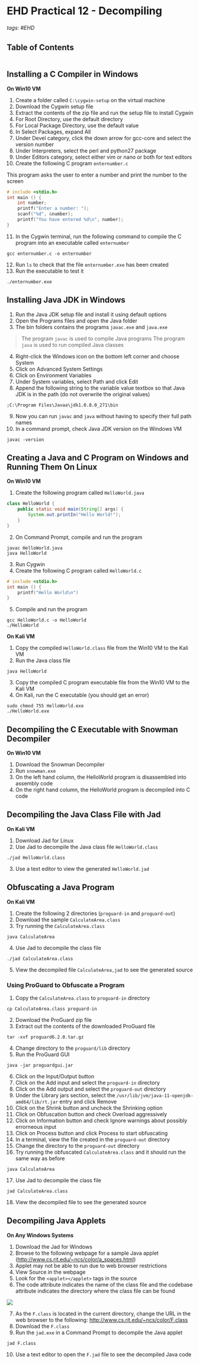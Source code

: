 # EHD Practical 12 - Decompiling

###### tags: #EHD 

## Table of Contents
```toc
```

## Installing a C Compiler in Windows
**On Win10 VM**
1. Create a folder called `C:\cygwin-setup` on the virtual machine
2. Download the Cygwin setup file
3. Extract the contents of the zip file and run the setup file to install Cygwin
4. For Root Directory, use the default directory
5. For Local Package Directory, use the default value
6. In Select Packages, expand All
7. Under Devel category, click the down arrow for gcc-core and select the version number
8. Under Interpreters, select the perl and python27 package
9. Under Editors category, select either vim or nano or both for text editors
10. Create the following C program `enternumber.c`

This program asks the user to enter a number and print the number to the screen
```c
# include <stdio.h>
int main () {
	int number;
	printf("Enter a number: ");
	scanf("%d", &number);
	printf("You have entered %d\n", number);
}
```
11. In the Cygwin terminal, run the following command to compile the C program into an executable called `enternumber`
```
gcc enternumber.c -o enternumber
```
12. Run `ls` to check that the file `enternumber.exe` has been created
13. Run the executable to test it
```
./enternumber.exe
```

## Installing Java JDK in Windows
1. Run the Java JDK setup file and install it using default options
2. Open the Programs files and open the Java folder
3. The bin folders contains the programs `javac.exe` and `java.exe`

> The program `javac` is used to compile Java programs
> The program `java` is used to run compiled Java classes

4. Right-click the Windows icon on the bottom left corner and choose System
5. Click on Advanced System Settings
6. Click on Environment Variables
7. Under System variables, select Path and click Edit
8. Append the following string to the variable value textbox so that Java JDK is in the path (do not overwrite the original values)
```
;C:\Program Files\Javaa\jdk1.0.8.0_271\bin
```
9. Now you can run `javac` and `java` without having to specify their full path names
10. In a command prompt, check Java JDK version on the Windows VM 
```
javac -version
```

## Creating a Java and C Program on Windows and Running Them On Linux
**On Win10 VM**
1. Create the following program called `HelloWorld.java`
```java
class HelloWorld {
	public static void main(String[] args) {
		System.out.printIn("Hello World!");
	}
}
```
2. On Command Prompt, compile and run the program
```
javac HelloWorld.java
java HelloWorld
```

3. Run Cygwin
4. Create the following C program called `HelloWorld.c`
```c
# include <stdio.h>
int main () {
	printf("Hello World\n")
}
```

5. Compile and run the program
```
gcc HelloWorld.c -o HelloWorld
./HelloWorld
```

**On Kali VM**
1. Copy the compiled `HelloWorld.class` file from the Win10 VM to the Kali VM
2. Run the Java class file
```
java HelloWorld
```
3. Copy the compiled C program executable file from the Win10 VM to the Kali VM
4. On Kali, run the C executable (you should get an error)
```
sudo chmod 755 HelloWorld.exe
./HelloWorld.exe
```

## Decompiling the C Executable with Snowman Decompiler
**On Win10 VM**
1. Download the Snowman Decompiler 
2. Run `snowman.exe`
3. On the left hand column, the HelloWorld program is disassembled into assembly code
4. On the right hand column, the HelloWorld program is decompiled into C code

## Decompiling the Java Class File with Jad
**On Kali VM**
1. Download Jad for Linux 
2. Use Jad to decompile the Java class file `HelloWorld.class`
```
./jad HelloWorld.class
```
3. Use a text editor to view the generated `HelloWorld.jad`

## Obfuscating a Java Program
**On Kali VM**
1. Create the following 2 directories (`proguard-in` and `proguard-out`)
2. Download the sample `CalculateArea.class`
3. Try running the `CalculateArea.class`
```
java CalculateArea
```
4. Use Jad to decompile the class file
```
./jad CalculateArea.class
```
5. View the decompiled file `CalculateArea,jad` to see the generated source

### Using ProGuard to Obfuscate a Program
1. Copy the `CalculateArea.class` to `proguard-in` directory
```
cp CalculateArea.class proguard-in
```

2. Download the ProGuard zip file
3. Extract out the contents of the downloaded ProGuard file
```
tar -xvf proguard6.2.0.tar.gz
```
4. Change directory to the `proguard/lib` directory
5. Run the ProGuard GUI
```
java -jar proguardgui.jar
```
6. Click on the Input/Output button
7. Click on the Add input and select the `proguard-in` directory 
8. Click on the Add output and select the `proguard-out` directory
9. Under the Library jars section, select the `/usr/lib/jvm/java-11-openjdk-amd64/lib/rt.jar` entry and click Remove
10. Click on the Shrink button and uncheck the Shrinking option
11. Click on Obfuscation button and check Overload aggressively
12. Click on Information button and check Ignore warnings about possibly errorneous input
13. Click on Process button and click Process to start obfuscating
14. In a terminal, view the file created in the `proguard-out` directory
15. Change the directory to the `proguard-out` directory
16. Try running the obfuscated `CalculateArea.class` and it should run the same way as before
```
java CalculateArea
```
17. Use Jad to decompile the class file
```
jad CalculateArea.class
```
18. View the decompiled file to see the generated source

## Decompiling Java Applets
**On Any Windows Systems**
1. Download the Jad for Windows
2. Browse to the following webpage for a sample Java applet (http://www.cs.rit.edu/~ncs/color/a_spaces.html)
3. Applet may not be able to run due to web browser restrictions
4. View Source in the webpage
5. Look for the `<applet></applet>` tags in the source
6. The code attribute indicates the name of the class file and the codebase attribute indicates the directory where the class file can be found

![](https://i.imgur.com/0ooAmJQ.png)

7. As the `F.class` is located in the current directory, change the URL in the web browser to the following: http://www.cs.rit.edu/~ncs/color/F.class
8. Download the `F.class`
9. Run the `jad.exe` in a Command Prompt to decompile the Java applet
```
jad F.class
```
10. Use a text editor to open the `F.jad` file to see the decompiled Java code
